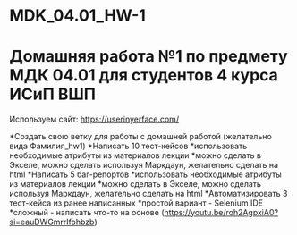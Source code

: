 # MDK_04.01_HW-1

# Домашняя работа №1 по предмету МДК 04.01 для студентов 4 курса ИСиП ВШП

Используем сайт: https://userinyerface.com/

*Создать свою ветку для работы с домашней работой (желательно вида Фамилия_hw1)
*Написать 10 тест-кейсов 
    *использовать необходимые атрибуты из материалов лекции
    *можно сделать в Экселе, можно сделать используя Маркдаун, желательно сделать на html
*Написать 5 баг-репортов 
    *использовать необходимые атрибуты из материалов лекции
    *можно сделать в Экселе, можно сделать используя Маркдаун, желательно сделать на html
*Автоматизировать 3 тест-кейса из ранее написанных 
    *простой вариант - Selenium IDE
    *сложный - написать что-то на основе (https://youtu.be/roh2AgpxiA0?si=eauDWGmrrIfohbzb)
